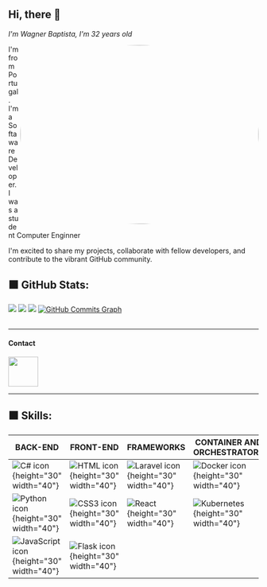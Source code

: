 <link rel="stylesheet" href="https://cdn.jsdelivr.net/gh/devicons/devicon@v2.12.0/devicon.min.css">

<h2> Hi, there 👋 </h2>
<p><em> I'm Wagner Baptista, I'm 32 years old </br>
</em></p>
<img align='right' src="https://media.giphy.com/media/PI3QGKFN6XZUCMMqJm/giphy.gif" width="480" height="360" class="giphy-embed" style="border-radius:50%" allowFullScreen>
I'm from Portugal. </br>
I'm a Softaware Developer.</br>
I was a student Computer Enginner</br>



I'm excited to share my projects, collaborate with fellow developers, and contribute to the vibrant GitHub community.</br>

## ⬛️ GitHub Stats:
![](https://github-readme-stats.vercel.app/api?username=JailsonA&theme=radical&hide_border=true&include_all_commits=false&count_private=true) ![](https://github-readme-streak-stats.herokuapp.com/?user=JailsonA&theme=radical&hide_border=true) ![](https://github-readme-stats.vercel.app/api/top-langs/?username=JailsonA&theme=radical&hide_border=true&include_all_commits=false&count_private=true&layout=compact)
<a href="http://www.github.com/JailsonA"><img src="https://github-readme-activity-graph.cyclic.app/graph?username=JailsonA&bg_color=1c1917&color=ffffff&line=0cd0cd&point=ffffff&area_color=1c1917&area=true&hide_border=true&custom_title=GitHub%20Commits%20Graph" alt="GitHub Commits Graph" /></a><br><br>

----

#### Contact

<a href="https://www.linkedin.com/in/leonardodemetrio/" target="_blank">
  <img src="https://cdn.jsdelivr.net/gh/devicons/devicon/icons/linkedin/linkedin-original.svg" align="center" heigth="50" width="60">
</a>

----

 <link rel="stylesheet" href="https://cdn.jsdelivr.net/gh/devicons/devicon@v2.15.1/devicon.min.css"> 

 
## ⬛️ Skills:
|BACK-END |FRONT-END  | FRAMEWORKS | CONTAINER AND ORCHESTRATORS |
| --- | --- | --- | --- |
|![C# icon](https://cdn.jsdelivr.net/gh/devicons/devicon/icons/csharp/csharp-original.svg){height="30" width="40"}  | ![HTML icon](https://cdn.jsdelivr.net/gh/devicons/devicon/icons/html5/html5-original.svg){height="30" width="40"} | ![Laravel icon](https://cdn.jsdelivr.net/gh/devicons/devicon/icons/laravel/laravel-plain-wordmark.svg){height="30" width="40"} | ![Docker icon](https://cdn.jsdelivr.net/gh/devicons/devicon/icons/docker/docker-plain-wordmark.svg){height="30" width="40"} |
|![Python icon](https://cdn.jsdelivr.net/gh/devicons/devicon/icons/python/python-original.svg){height="30" width="40"} | ![CSS3 icon](https://cdn.jsdelivr.net/gh/devicons/devicon/icons/css3/css3-original.svg){height="30" width="40"}| ![React](https://cdn.jsdelivr.net/gh/devicons/devicon/icons/react/react-original.svg){height="30" width="40"} | ![Kubernetes](https://cdn.jsdelivr.net/gh/devicons/devicon/icons/kubernetes/kubernetes-plain-wordmark.svg){height="30" width="40"} |
|![JavaScript icon](https://cdn.jsdelivr.net/gh/devicons/devicon/icons/javascript/javascript-original.svg){height="30" width="40"} | ![Flask icon](https://cdn.jsdelivr.net/gh/devicons/devicon/icons/flask/flask-original-wordmark.svg){height="30" width="40"} |






<!--
**leovd100/leovd100** is a ✨ _special_ ✨ repository because its `README.md` (this file) appears on your GitHub profile.

Here are some ideas to get you started:

- 🔭 I’m currently working on ...
- 🌱 I’m currently learning ...
- 👯 I’m looking to collaborate on ...
- 🤔 I’m looking for help with ...
- 💬 Ask me about ...
- 📫 How to reach me: ...
- 😄 Pronouns: ...
- ⚡ Fun fact: ...
-->
